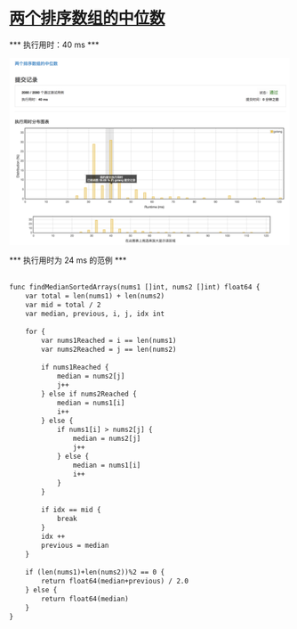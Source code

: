 # [两个排序数组的中位数](https://leetcode-cn.com/problems/median-of-two-sorted-arrays/description/)

*** 执行用时：40 ms ***

![提交结果](./median-of-two-sorted-arrays-40.png)

*** 执行用时为 24 ms 的范例 ***

```golang

func findMedianSortedArrays(nums1 []int, nums2 []int) float64 {
	var total = len(nums1) + len(nums2)
	var mid = total / 2
	var median, previous, i, j, idx int

	for {
		var nums1Reached = i == len(nums1)
		var nums2Reached = j == len(nums2)

		if nums1Reached {
			median = nums2[j]
			j++
		} else if nums2Reached {
			median = nums1[i]
			i++
		} else {
			if nums1[i] > nums2[j] {
				median = nums2[j]
				j++
			} else {
				median = nums1[i]
				i++
			}
		}

		if idx == mid {
			break
		}
		idx ++
		previous = median
	}

	if (len(nums1)+len(nums2))%2 == 0 {
		return float64(median+previous) / 2.0
	} else {
		return float64(median)
	}
}

```
